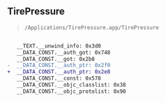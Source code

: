 ## TirePressure

> `/Applications/TirePressure.app/TirePressure`

```diff

   __TEXT.__unwind_info: 0x3d0
   __DATA_CONST.__auth_got: 0x748
   __DATA_CONST.__got: 0x2b8
-  __DATA_CONST.__auth_ptr: 0x2f0
+  __DATA_CONST.__auth_ptr: 0x2e8
   __DATA_CONST.__const: 0x578
   __DATA_CONST.__objc_classlist: 0x38
   __DATA_CONST.__objc_protolist: 0x90

```
